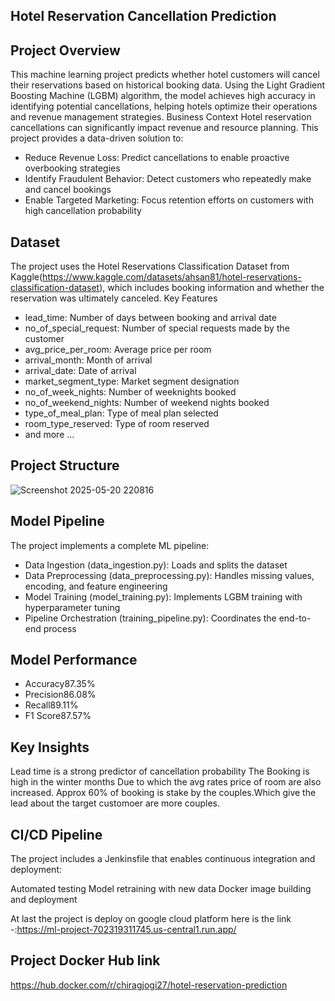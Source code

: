## Hotel Reservation Cancellation Prediction

## Project Overview
This machine learning project predicts whether hotel customers will cancel their reservations based on historical booking data. Using the Light Gradient Boosting Machine (LGBM) algorithm, the model achieves high accuracy in identifying potential cancellations, helping hotels optimize their operations and revenue management strategies.
Business Context
Hotel reservation cancellations can significantly impact revenue and resource planning. This project provides a data-driven solution to:

- Reduce Revenue Loss: Predict cancellations to enable proactive overbooking strategies
- Identify Fraudulent Behavior: Detect customers who repeatedly make and cancel bookings
- Enable Targeted Marketing: Focus retention efforts on customers with high cancellation probability

## Dataset
The project uses the Hotel Reservations Classification Dataset from Kaggle(https://www.kaggle.com/datasets/ahsan81/hotel-reservations-classification-dataset), which includes booking information and whether the reservation was ultimately canceled.
Key Features

- lead_time: Number of days between booking and arrival date
- no_of_special_request: Number of special requests made by the customer
- avg_price_per_room: Average price per room
- arrival_month: Month of arrival
- arrival_date: Date of arrival
- market_segment_type: Market segment designation
- no_of_week_nights: Number of weeknights booked
- no_of_weekend_nights: Number of weekend nights booked
- type_of_meal_plan: Type of meal plan selected
- room_type_reserved: Type of room reserved
- and more ...

## Project Structure

![Screenshot 2025-05-20 220816](https://github.com/user-attachments/assets/d5f3bc55-6060-455f-b924-59635ae087aa)


## Model Pipeline
The project implements a complete ML pipeline:

- Data Ingestion (data_ingestion.py): Loads and splits the dataset
- Data Preprocessing (data_preprocessing.py): Handles missing values, encoding, and feature engineering
- Model Training (model_training.py): Implements LGBM training with hyperparameter tuning
- Pipeline Orchestration (training_pipeline.py): Coordinates the end-to-end process

## Model Performance
- Accuracy87.35%
- Precision86.08%
- Recall89.11%
- F1 Score87.57%

## Key Insights

Lead time is a strong predictor of cancellation probability
The Booking is high in the winter months Due to which the avg rates price of room are also increased.
Approx 60% of booking is stake by the couples.Which give the lead about the target customoer are more couples.

## CI/CD Pipeline
The project includes a Jenkinsfile that enables continuous integration and deployment:

Automated testing
Model retraining with new data
Docker image building and deployment

At last the project is deploy on google cloud platform 
here is the link -:https://ml-project-702319311745.us-central1.run.app/

## Project Docker Hub link
https://hub.docker.com/r/chiragjogi27/hotel-reservation-prediction

